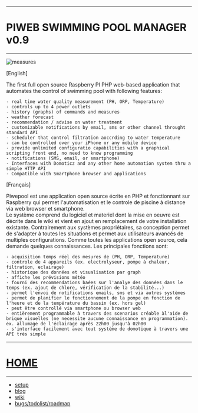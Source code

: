 ---------------------------------------------------------
# PIWEB SWIMMING POOL MANAGER v0.9
---------------------------------------------------------

![measures](https://github.com/infrafast/piwebpool/raw/gh-pages/wiki/measures.png)

[English]

The first full open source Raspberry PI PHP web-based application that automates the control of swimming pool with following features:

    - real time water quality measurement (PH, ORP, Temperature)
    - controls up to 4 power outlets
    - history (graphs) of commands and measures
    - weather forecast 
    - recommendation / advise on water treatment
    - customizable notifications by email, sms or other channel throught standard API
    - scheduler that control filtration aoccrding to water temperature
    - can be controlled over your iPhone or any mobile device
    - provide unlimited configuratio capabilities with a graphical scripting front end, no need to know programming
    - notifications (SMS, email, or smartphone)
    - Interfaces with Domoticz and any other home automation system thru a simple HTTP API
    - Compatible with Smartphone browser and applications

[Français]

Piwepool est une application open source écrite en PHP et fonctionnant sur Raspberry qui permet l'automatisation et le controle de piscine à distance via web browser et smartphone.  
Le système comprend du logiciel et materiel dont la mise en oeuvre est décrite dans le wiki et vient en ajout en remplacement de votre installation existante. 
Contrairement aux systèmes propriétaires, sa conception permet de s'adapter à toutes les situations et permet aux utilisateurs avancés de multiples configurations. 
Comme toutes les applications open source, cela demande quelques connaissances. Les principales fonctions sont:

    - acquisition temps réel des mesures de (PH, ORP, Temperature)
    - controle de 4 appareils (ex. electrolyseur, pompe à chaleur, filtration, eclairage)
    - historique des données et visualisation par graph
    - affiche les prévisions météo
    - fourni des recommendations baées sur l'analye des données dans le temps (ex. ajout de chlore, vérification de la stabilité...)
    - permet l'envoi de notifications emails, sms et via autres systèmes
    - permet de planifier le fonctionnement de la pompe en fonction de l'heure et de la température du bassin (ex. hors gel)
    - peut être controllé via smartphone ou browser web
    - entièrement programmable à travers des scenarios créable àl'aide de brique visuelles (ne necessite aucune connaissance en programmation). ex. allumage de l'éclairage après 22h00 jusqu'à 02h00
    - s'interface facilement avec tout système de domotique à travers une API très simple

---------------------------------------------------------
# [HOME](http://piwebpool.infrafast.com)
---------------------------------------------------------
- [setup](https://github.com/infrafast/piwebpool/wiki/Setup)   
- [blog](https://infrafast.github.io/)
- [wiki](https://github.com/infrafast/piwebpool/wiki) 
- [bugs/todolist/roadmap](https://github.com/infrafast/piwebpool/issues)   

